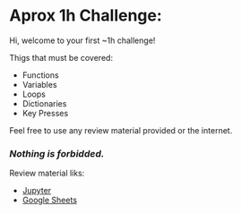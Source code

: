 # Aprox 1h Challenge:

Hi, welcome to your first ~1h challenge!

Thigs that must be covered:

* Functions
* Variables
* Loops
* Dictionaries
* Key Presses

Feel free to use any review material provided or the internet. 
### _*Nothing is forbidded.*_

Review material liks:
* [Jupyter](https://docs.google.com/spreadsheets/d/1a_OME282ngKiFFuauJqImK2Bfyk7kejBDFZeJtpxEus/edit#gid=43686953)
* [Google Sheets](https://colab.research.google.com/drive/18JnFd5j5EozVEAcnsPYJXPQDneF_KZjU)
